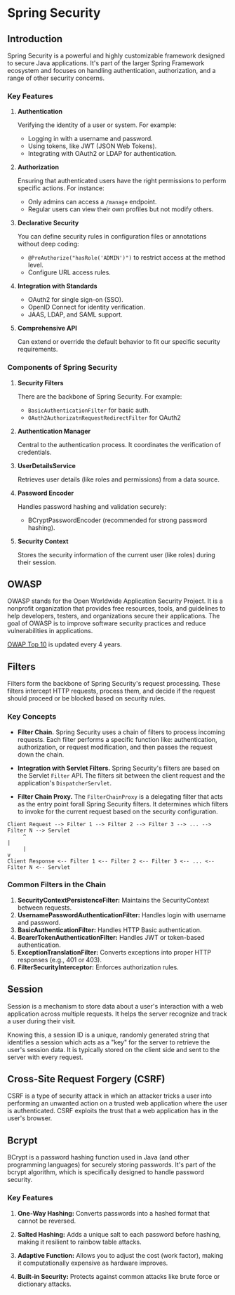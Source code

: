 # Spring Security

## Introduction 

Spring Security is a powerful and highly customizable framework designed to secure Java applications. It's part of the larger Spring Framework ecosystem and focuses on handling authentication, authorization, and a range of other security concerns.

### Key Features

1. **Authentication**

    Verifying the identity of a user or system. For example:
    * Logging in with a username and password.
    * Using tokens, like JWT (JSON Web Tokens).
    * Integrating with OAuth2 or LDAP for authentication.
   
2. **Authorization**

    Ensuring that authenticated users have the right permissions to perform specific actions. For instance: 
    * Only admins can access a `/manage` endpoint.
    * Regular users can view their own profiles but not modify others.

3. **Declarative Security**

    You can define security rules in configuration files or annotations without deep coding:
    * `@PreAuthorize("hasRole('ADMIN')")` to restrict access at the method level.
    * Configure URL access rules.
   
4. **Integration with Standards**

    * OAuth2 for single sign-on (SSO).
    * OpenID Connect for identity verification.
    * JAAS, LDAP, and SAML support.
   
5. **Comprehensive API**

    Can extend or override the default behavior to fit our specific security requirements.

### Components of Spring Security

1. **Security Filters**

    There are the backbone of Spring Security. For example: 
    * `BasicAuthenticationFilter` for basic auth.
    * `OAuth2AuthorizatnRequestRedirectFilter` for OAuth2
   
2. **Authentication Manager**

    Central to the authentication process. It coordinates the verification of credentials.

3. **UserDetailsService**

    Retrieves user details (like roles and permissions) from a data source.

4. **Password Encoder**

    Handles password hashing and validation securely:
    * BCryptPasswordEncoder (recommended for strong password hashing).
   
5. **Security Context**

    Stores the security information of the current user (like roles) during their session.

## OWASP

OWASP stands for the Open Worldwide Application Security Project. It is a nonprofit organization that provides free resources, tools, and guidelines to help developers, testers, and organizations secure their applications. The goal of OWASP is to improve software security practices and reduce vulnerabilities in applications.

[OWAP Top 10](https://owasp.org/www-project-top-ten/) is updated every 4 years. 

## Filters
Filters form the backbone of Spring Security's request processing. These filters intercept HTTP requests, process them, and decide if the request should proceed or be blocked based on security rules. 

### Key Concepts

* **Filter Chain.**
   Spring Security uses a chain of filters to process incoming requests. Each filter performs a specific function like: authentication, authorization, or request modification, and then passes the request down the chain.
  
* **Integration with Servlet Filters.** 
   Spring Security's filters are based on the Servlet `Filter` API. The filters sit between the client request and the application's `DispatcherServlet`.

* **Filter Chain Proxy.**
   The `FilterChainProxy` is a delegating filter that acts as the entry point forall Spring Security filters. It determines which filters to invoke for the current request based on the security configuration.

```
Client Request --> Filter 1 --> Filter 2 --> Filter 3 --> ... --> Filter N --> Servlet
     ^                                                                                 |
     |                                                                                 v
Client Response <-- Filter 1 <-- Filter 2 <-- Filter 3 <-- ... <-- Filter N <-- Servlet
```

### Common Filters in the Chain
1. **SecurityContextPersistenceFilter:** Maintains the SecurityContext between requests.
2. **UsernamePasswordAuthenticationFilter:** Handles login with username and password.
3. **BasicAuthenticationFilter:** Handles HTTP Basic authentication.
4. **BearerTokenAuthenticationFilter:** Handles JWT or token-based authentication.
5. **ExceptionTranslationFilter:** Converts exceptions into proper HTTP responses (e.g., 401 or 403).
6. **FilterSecurityInterceptor:** Enforces authorization rules.

## Session

Session is a mechanism to store data about a user's interaction with a web application across multiple requests. It helps the server recognize and track a user during their visit.

Knowing this, a session ID is a unique, randomly generated string that identifies a session which acts as a "key" for the server to retrieve the user's session data. It is typically stored on the client side and sent to the server with every request.

## Cross-Site Request Forgery (CSRF)

CSRF is a type of security attack in which an attacker tricks a user into performing an unwanted action on a trusted web application where the user is authenticated. CSRF exploits the trust that a web application has in the user's browser.

## Bcrypt

BCrypt is a password hashing function used in Java (and other programming languages) for securely storing passwords. It's part of the bcrypt algorithm, which is specifically designed to handle password security.

### Key Features

1. **One-Way Hashing:** Converts passwords into a hashed format that cannot be reversed.

2. **Salted Hashing:** Adds a unique salt to each password before hashing, making it resilient to rainbow table attacks.

3. **Adaptive Function:** Allows you to adjust the cost (work factor), making it computationally expensive as hardware improves.

4. **Built-in Security:** Protects against common attacks like brute force or dictionary attacks.

